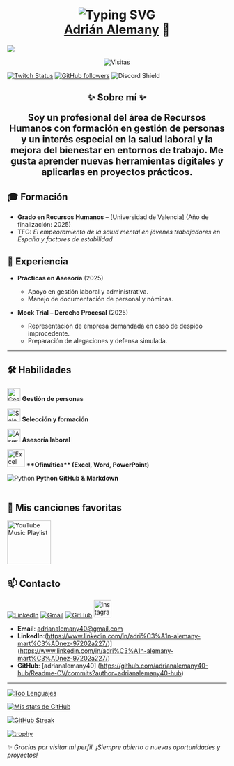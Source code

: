 <div align="center">
<h1 align="center"><div align="center">
  <img src="https://readme-typing-svg.herokuapp.com?font=Fira+Code&weight=600&size=28&pause=1000&color=F75C7E&center=true&vCenter=true&random=false&width=600&lines=👋+Hola%2C+soy;💼+Recursos+Humanos+%7C+Salud+Laboral;🚀+Aprender+%2B+Crear+%2B+Compartir" alt="Typing SVG" />
</div>
<a href="https://www.linkedin.com/in/adri%C3%A1n-alemany-mart%C3%ADnez-97202a227?lipi=urn%3Ali%3Apage%3Ad_flagship3_profile_view_base_contact_details%3BAxo%2BRs4YTdKi2Oum2EuD4w%3D%3D">       Adrián Alemany</a> 👋</h1>
</div>
<img src="https://ssm.swiss/wp-content/uploads/2021/02/edem.jpg">
<p align="center">
  <img src="https://komarev.com/ghpvc/?username=adrianalemany40-hub&color=blue&style=flat" alt="Visitas"/>
</p>

[![Twitch Status](https://img.shields.io/twitch/status/aristidevs?style=social)](https://www.twitch.tv/aristidevs)
[![GitHub followers](https://img.shields.io/github/followers/adrianalemany40-hub?style=social)](https://github.com/adrianalemany40-hub)
![Discord Shield](https://discordapp.com/api/guilds/807719549075980308/widget.png?style=shield)


<h2 align="center">✨ Sobre mí ✨

Soy un profesional del área de **Recursos Humanos** con formación en gestión de personas y un interés especial en la salud laboral y la mejora del bienestar en entornos de trabajo. Me gusta aprender nuevas herramientas digitales y aplicarlas en proyectos prácticos.  




## 🎓 Formación
- **Grado en Recursos Humanos** – [Universidad de Valencia] (Año de finalización: 2025)  
- TFG: *El empeoramiento de la salud mental en jóvenes trabajadores en España y factores de estabilidad*  




## 💼 Experiencia
- **Prácticas en Asesoría** (2025)  
  - Apoyo en gestión laboral y administrativa.  
  - Manejo de documentación de personal y nóminas.  

- **Mock Trial – Derecho Procesal** (2025)  
  - Representación de empresa demandada en caso de despido improcedente.  
  - Preparación de alegaciones y defensa simulada.  

---

## 🛠️ Habilidades<p>
  <img src="https://cdn-icons-png.flaticon.com/512/1256/1256650.png" alt="Gestión de personas" width="30" height="30"/> <b>Gestión de personas</b>
</p>
<p>
  <img src="https://cdn-icons-png.flaticon.com/512/3135/3135715.png" alt="Selección y formación" width="30" height="30"/> <b>Selección y formación</b>
</p>
<p>
  <img src="https://cdn-icons-png.flaticon.com/512/942/942748.png" alt="Asesoría laboral" width="30" height="30"/> <b>Asesoría laboral</b>
</p>
  <img src="https://cdn-icons-png.flaticon.com/512/732/732221.png" alt="Excel" width="40" height="40"/> <b>**Ofimática** (Excel, Word, PowerPoint)</b>
  
   ![Python](https://img.shields.io/badge/Python-3670A0?style=for-the-badge&logo=python&logoColor=ffdd54)
 **Python GitHub & Markdown** 
 


<img src="https://i.imgur.com/dBaSKWF.gif" width="100%" height="3px">

## 🎵 Mis canciones favoritas

<a href="https://music.youtube.com/playlist?list=LM" target="_blank">
    <img src="C:/Users/Adrián/Downloads/assets/Youtube_Music_icon.svg.png" 
         alt="YouTube Music Playlist" width="100">
</a>




## 📫 Contacto
[![LinkedIn](https://img.shields.io/badge/LinkedIn-blue?logo=linkedin&style=for-the-badge)](https://www.linkedin.com/in/adri%C3%A1n-alemany-mart%C3%ADnez-97202a227)
[![Gmail](https://img.shields.io/badge/Gmail-red?logo=gmail&style=for-the-badge)](mailto:adrianalemany40@gmail.com)
[![GitHub](https://img.shields.io/badge/GitHub-black?logo=github&style=for-the-badge)](https://github.com/adrianalemany40-hub)
 <a href="https://www.instagram.com/4lemany/">
    <img src="https://cdn-icons-png.flaticon.com/512/174/174855.png" alt="Instagram" width="40"/>
  </a>
</p>


- **Email**: adrianalemany40@gmail.com  
- **LinkedIn**:(https://www.linkedin.com/in/adri%C3%A1n-alemany-mart%C3%ADnez-97202a227/)](https://www.linkedin.com/in/adri%C3%A1n-alemany-mart%C3%ADnez-97202a227/)  
- **GitHub**: [adrianalemany40]
(https://github.com/adrianalemany40-hub/Readme-CV/commits?author=adrianalemany40-hub)  


---


[![Top Lenguajes](https://github-readme-stats.vercel.app/api/top-langs/?username=adrianalemany40-hub&layout=compact)](https://github.com/adrianalemany40-hub)



[![Mis stats de GitHub](https://github-readme-stats.vercel.app/api?username=adrianalemany40-hub&show_icons=true)](https://github.com/adrianalemany40-hub)



[![GitHub Streak](https://streak-stats.demolab.com/?user=adrianalemany40-hub&theme=radical)](https://git.io/streak-stats)



[![trophy](https://github-profile-trophy.vercel.app/?username=adrianalemany40-hub&theme=onedark)](https://github.com/ryo-ma/github-profile-trophy)


✨ *Gracias por visitar mi perfil. ¡Siempre abierto a nuevas oportunidades y proyectos!*  